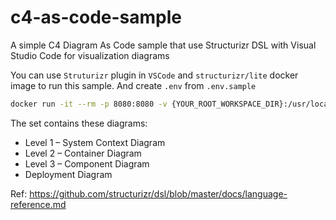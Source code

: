 # c4-as-code-sample

A simple C4 Diagram As Code sample that use Structurizr DSL with Visual Studio Code for visualization diagrams

You can use `Struturizr` plugin in `VSCode` and `structurizr/lite` docker image to run this sample. And create `.env` from `.env.sample`

```bash
docker run -it --rm -p 8080:8080 -v {YOUR_ROOT_WORKSPACE_DIR}:/usr/local/structurizr --env-file .env structurizr/lite
```

The set contains these diagrams:

- Level 1 – System Context Diagram
- Level 2 – Container Diagram
- Level 3 – Component Diagram
- Deployment Diagram

Ref: https://github.com/structurizr/dsl/blob/master/docs/language-reference.md
